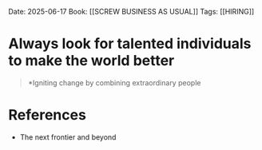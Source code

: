 Date: 2025-06-17
Book: [[SCREW BUSINESS AS USUAL]]
Tags:  [[HIRING]] 

# Always look for talented individuals to make the world better 

>*Igniting change by combining extraordinary people 

# References
- The next frontier and beyond 
 